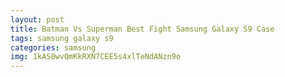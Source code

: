 ```yaml
---
layout: post
title: Batman Vs Superman Best Fight Samsung Galaxy S9 Case
tags: samsung galaxy s9
categories: samsung
img: 1kAS0wvQmKkRXN7CEE5s4xlTeNdANzn9o
---
```

